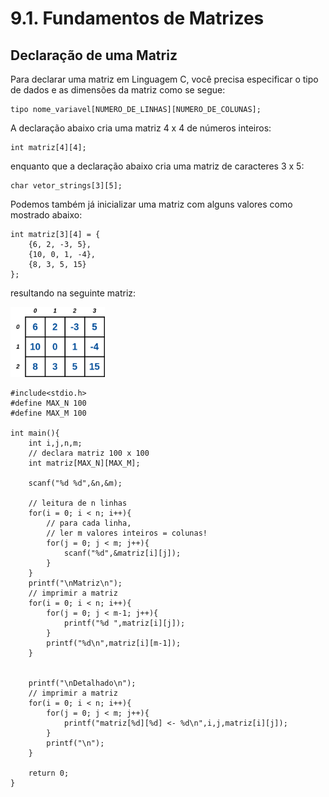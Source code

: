 # 9.1. Fundamentos de Matrizes

## Declaração de uma Matriz

Para declarar uma matriz em Linguagem C, você precisa especificar o tipo de dados e as dimensões da matriz como se segue:

```
tipo nome_variavel[NUMERO_DE_LINHAS][NUMERO_DE_COLUNAS];
```

A declaração abaixo cria uma matriz 4 x 4 de números inteiros:

```
int matriz[4][4];
```

enquanto que a declaração abaixo cria uma matriz de caracteres 3 x 5:

```
char vetor_strings[3][5];
```

Podemos também já inicializar uma matriz com alguns valores como mostrado abaixo:

```
int matriz[3][4] = {
    {6, 2, -3, 5},
    {10, 0, 1, -4},
    {8, 3, 5, 15}
};
```

resultando na seguinte matriz:

<img src="images/matrizes_basic.png"  width="30%" height="30%">

```
#include<stdio.h>
#define MAX_N 100
#define MAX_M 100

int main(){
    int i,j,n,m;
    // declara matriz 100 x 100
    int matriz[MAX_N][MAX_M];

    scanf("%d %d",&n,&m);

    // leitura de n linhas
    for(i = 0; i < n; i++){
        // para cada linha,
        // ler m valores inteiros = colunas!
        for(j = 0; j < m; j++){
            scanf("%d",&matriz[i][j]);
        }
    }
    printf("\nMatriz\n");
    // imprimir a matriz
    for(i = 0; i < n; i++){
        for(j = 0; j < m-1; j++){
            printf("%d ",matriz[i][j]);
        }
        printf("%d\n",matriz[i][m-1]);
    }


    printf("\nDetalhado\n");
    // imprimir a matriz
    for(i = 0; i < n; i++){
        for(j = 0; j < m; j++){
            printf("matriz[%d][%d] <- %d\n",i,j,matriz[i][j]);
        }
        printf("\n");
    }

    return 0;
}
```
